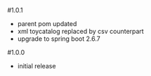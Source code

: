 #1.0.1
- parent pom updated
- xml toycatalog replaced by csv counterpart
- upgrade to spring boot 2.6.7

#1.0.0
- initial release
